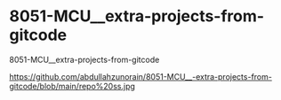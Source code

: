 # 8051-MCU__extra-projects-from-gitcode
 8051-MCU__extra-projects-from-gitcode


https://github.com/abdullahzunorain/8051-MCU__-extra-projects-from-gitcode/blob/main/repo%20ss.jpg
